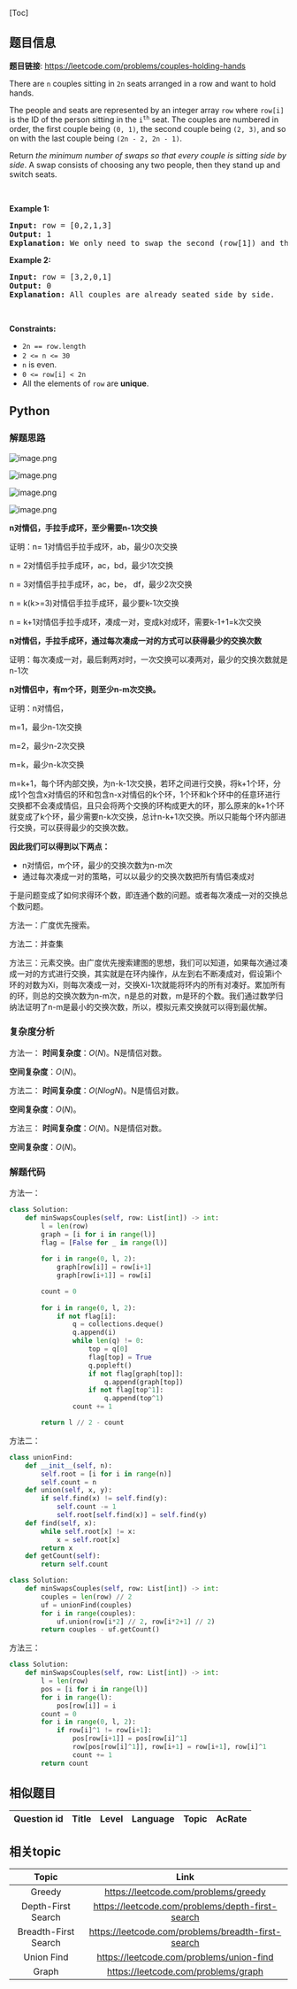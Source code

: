 [Toc]
## 题目信息
**题目链接**: https://leetcode.com/problems/couples-holding-hands
<p>There are <code>n</code> couples sitting in <code>2n</code> seats arranged in a row and want to hold hands.</p>

<p>The people and seats are represented by an integer array <code>row</code> where <code>row[i]</code> is the ID of the person sitting in the <code>i<sup>th</sup></code> seat. The couples are numbered in order, the first couple being <code>(0, 1)</code>, the second couple being <code>(2, 3)</code>, and so on with the last couple being <code>(2n - 2, 2n - 1)</code>.</p>

<p>Return <em>the minimum number of swaps so that every couple is sitting side by side</em>. A swap consists of choosing any two people, then they stand up and switch seats.</p>

<p>&nbsp;</p>
<p><strong>Example 1:</strong></p>

<pre>
<strong>Input:</strong> row = [0,2,1,3]
<strong>Output:</strong> 1
<strong>Explanation:</strong> We only need to swap the second (row[1]) and third (row[2]) person.
</pre>

<p><strong>Example 2:</strong></p>

<pre>
<strong>Input:</strong> row = [3,2,0,1]
<strong>Output:</strong> 0
<strong>Explanation:</strong> All couples are already seated side by side.
</pre>

<p>&nbsp;</p>
<p><strong>Constraints:</strong></p>

<ul>
	<li><code>2n == row.length</code></li>
	<li><code>2 &lt;= n &lt;= 30</code></li>
	<li><code>n</code> is even.</li>
	<li><code>0 &lt;= row[i] &lt; 2n</code></li>
	<li>All the elements of <code>row</code> are <strong>unique</strong>.</li>
</ul>

## Python
### 解题思路
![image.png](https://pic.leetcode-cn.com/1612947031-XGPXVq-image.png)

![image.png](https://pic.leetcode-cn.com/1612947241-UULDLu-image.png)

![image.png](https://pic.leetcode-cn.com/1613227715-YEkSrV-image.png)

![image.png](https://pic.leetcode-cn.com/1613227521-VQEQVC-image.png)

**n对情侣，手拉手成环，至少需要n-1次交换**

证明：n= 1对情侣手拉手成环，ab，最少0次交换

n = 2对情侣手拉手成环，ac，bd，最少1次交换

n = 3对情侣手拉手成环，ac，be， df，最少2次交换

n = k(k>=3)对情侣手拉手成环，最少要k-1次交换

n = k+1对情侣手拉手成环，凑成一对，变成k对成环，需要k-1+1=k次交换

**n对情侣，手拉手成环，通过每次凑成一对的方式可以获得最少的交换次数**

证明：每次凑成一对，最后剩两对时，一次交换可以凑两对，最少的交换次数就是n-1次

**n对情侣中，有m个环，则至少n-m次交换。**

证明：n对情侣，

m=1，最少n-1次交换

m=2，最少n-2次交换

m=k，最少n-k次交换

m=k+1，每个环内部交换，为n-k-1次交换，若环之间进行交换，将k+1个环，分成1个包含x对情侣的环和包含n-x对情侣的k个环，1个环和k个环中的任意环进行交换都不会凑成情侣，且只会将两个交换的环构成更大的环，那么原来的k+1个环就变成了k个环，最少需要n-k次交换，总计n-k+1次交换。所以只能每个环内部进行交换，可以获得最少的交换次数。

**因此我们可以得到以下两点：**

- n对情侣，m个环，最少的交换次数为n-m次
- 通过每次凑成一对的策略，可以以最少的交换次数把所有情侣凑成对

于是问题变成了如何求得环个数，即连通个数的问题。或者每次凑成一对的交换总个数问题。

方法一：广度优先搜索。

方法二：并查集

方法三：元素交换。由广度优先搜索建图的思想，我们可以知道，如果每次通过凑成一对的方式进行交换，其实就是在环内操作，从左到右不断凑成对，假设第i个环的对数为Xi，则每次凑成一对，交换Xi-1次就能将环内的所有对凑好。累加所有的环，则总的交换次数为n-m次，n是总的对数，m是环的个数。我们通过数学归纳法证明了n-m是最小的交换次数，所以，模拟元素交换就可以得到最优解。

### 复杂度分析
方法一：
**时间复杂度**：$O(N)$。N是情侣对数。

**空间复杂度**：$O(N)$。

方法二：
**时间复杂度**：$O(NlogN)$。N是情侣对数。

**空间复杂度**：$O(N)$。

方法三：
**时间复杂度**：$O(N)$。N是情侣对数。

**空间复杂度**：$O(N)$。
### 解题代码
方法一：
```python
class Solution:
    def minSwapsCouples(self, row: List[int]) -> int:
        l = len(row)
        graph = [i for i in range(l)]
        flag = [False for _ in range(l)]
    
        for i in range(0, l, 2):
            graph[row[i]] = row[i+1]
            graph[row[i+1]] = row[i]

        count = 0
        
        for i in range(0, l, 2):
            if not flag[i]:
                q = collections.deque()
                q.append(i)
                while len(q) != 0:
                    top = q[0]
                    flag[top] = True
                    q.popleft()
                    if not flag[graph[top]]:
                        q.append(graph[top])
                    if not flag[top^1]:
                        q.append(top^1)
                count += 1

        return l // 2 - count
```

方法二：
```python
class unionFind:
    def __init__(self, n):
        self.root = [i for i in range(n)]
        self.count = n
    def union(self, x, y):
        if self.find(x) != self.find(y):
            self.count -= 1
            self.root[self.find(x)] = self.find(y)
    def find(self, x):
        while self.root[x] != x:
            x = self.root[x]
        return x
    def getCount(self):
        return self.count

class Solution:
    def minSwapsCouples(self, row: List[int]) -> int:
        couples = len(row) // 2
        uf = unionFind(couples)
        for i in range(couples):
            uf.union(row[i*2] // 2, row[i*2+1] // 2)
        return couples - uf.getCount()
```

方法三：
```python
class Solution:
    def minSwapsCouples(self, row: List[int]) -> int:
        l = len(row)
        pos = [i for i in range(l)]
        for i in range(l):
            pos[row[i]] = i
        count = 0
        for i in range(0, l, 2):
            if row[i]^1 != row[i+1]:
                pos[row[i+1]] = pos[row[i]^1]
                row[pos[row[i]^1]], row[i+1] = row[i+1], row[i]^1 
                count += 1
        return count
```
## 相似题目
Question id | Title | Level | Language | Topic | AcRate
:-----------:|:-----:|:-----:|:--------:|:-----:|:------:



## 相关topic
Topic | Link
:-----:|:----:
Greedy | https://leetcode.com/problems/greedy
Depth-First Search | https://leetcode.com/problems/depth-first-search
Breadth-First Search | https://leetcode.com/problems/breadth-first-search
Union Find | https://leetcode.com/problems/union-find
Graph | https://leetcode.com/problems/graph